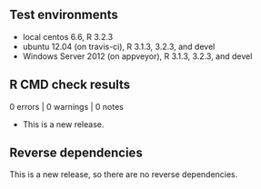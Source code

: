 ## Test environments
* local centos 6.6, R 3.2.3
* ubuntu 12.04 (on travis-ci), R 3.1.3, 3.2.3, and devel
* Windows Server 2012 (on appveyor), R 3.1.3, 3.2.3, and devel

## R CMD check results

0 errors | 0 warnings | 0 notes

* This is a new release.

## Reverse dependencies

This is a new release, so there are no reverse dependencies.

